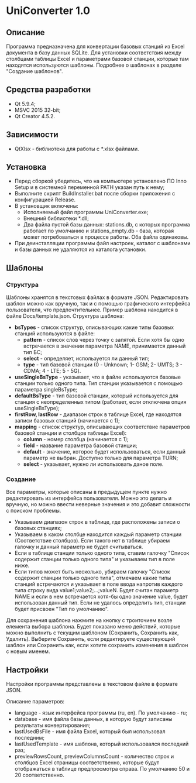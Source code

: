 # UniConverter 1.0 #

## Описание ##

Программа предназначена для конвертации базовых станций из Excel документа в базу данных SQLite. Для установки соответствия между столбцами таблицы Excel и параметрами базовой станции, которые там находятся используются шаблоны.  Подробнее о шаблонах в разделе "Создание шаблонов".

## Средства разработки ##

* Qt 5.9.4;
* MSVC 2015 32-bit;
* Qt Creator 4.5.2.

## Зависимости ##

* QtXlsx - библиотека для работы с *.xlsx файлами.

## Установка ##

* Перед сборкой убедитесь, что на компьютере установлено ПО Inno Setup и в системной переменной PATH указан путь к нему;
* Выполните скрипт BuildInstaller.bat после сборки приложения с конфигурацией Release.
* В установщик включены:
	* Исполняемый файл программы UniConverter.exe;
	* Внешний библиотеки *.dll;
	* Два файла пустой базы данных: stations.db, с которых программа работает по умолчанию и stations_empty.db - база, которая может потребоваться в процессе работы. Оба файла одинаковы. 
* При деинсталляции программы файл настроек, каталог с шаблонами и базы данных не удаляются из каталога установки.

## Шаблоны ##

### Структура ###
Шаблоны хранятся в текстовых файлах в формате JSON. Редактировать шаблон можно как вручную, так и с помощью графического интерфейса пользователя, что предпочтительнее. Пример шаблона находится в файле Docs/template.json.
Структура шаблона:

*  **bsTypes** - список структур, описывающих какие типы базовых станций используются в файле:
	* **pattern** - список слов через точку с запятой. Если хотя бы одно встречается в значении параметра NAME, принимается данный тип БС;
	* **select** - определяет, используется ли данный тип;
	* **type** - тип базовой станции (0 - Unknown; 1- GSM; 2- UMTS; 3 - CDMA; 4 - LTE; 5 - 5G).
* **useSingleBsType** - указывает, что в файле используются базовые станции только одного типа. Тип станции указывается с помощью параметра singleBsType;
* **defaultBsType** - тип базовой станции, который используется  для станция с неопределенных типом (работает, если отключена опция useSingleBsType);
* **firstRow, lastRow** - диапазон строк в таблице Excel, где находятся записи базовых станций (начинается с 1);
* **mapping** - список структур, описывающих соответствие параметров базовой станции и столбцов таблицы Excel):
	* **column** - номер столбца (начинается с 1);
	* **field** - название параметра базовой станции;
	* **default** - значение, которое будет использоваться, если данный параметр не выбран. Доступно только для параметра TURN;
	* **select** - указывает, нужно ли использовать даное поле.

### Создание ###

Все параметры, которые описаны в предыдущем пункте нужно редактировать из интерфейса пользователя. Можно это делать и вручную, но можно ввести неверные значения и это добавит сложности с поиском проблемы.

- Указываем диапазон строк в таблице, где расположены записи о базовых станциях;
- Указываем в каком столбце находится каждый параметр станции (Соответствие столбцов). Если такого нет в таблице убираем галочку и данный параметр не будет считываться.
- Если в таблице станции только одного типа, ставим галочку "Список содержит станции только одного типа" и указываем тип в поле ниже.
- Если типов может быть несколько,  убираем галочку "Список содержит станции только одного типа", отмечаем какие типы станций встречаются и указывает в поле ввода напротив каждого типа строку вида value1;value2;...;valueN. Будет считан параметр NAME и если в нем встречается хотя-бы одно значение value, будет использован данный тип. Если не удалось определить тип, станции будет присвоен "Тип по умолчанию".

Для сохранения шаблона нажмите на кнопку с троиточием возле елемента выбора шаблона. Будет показано меню действий, которые можно выполнить с текущим шаблоном (Сохранить, Сохранить как, Удалить). Выберите Сохранить, если редактируете существующий шаблон или Сохранить как, если хотите сохранить изменения в  шаблон с новым именем.

## Настройки ##
Настройки программы представлены в текстовом файле в формате JSON.

Описание параметров:

* language - язык интерфейса программы (ru, en). По умолчанию - ru;
* database - имя файла базы данных, в которую будут записаны результаты конвертирования;
* lastUsedBsFile - имя файла Excel, который был использовал последним;
* lastUsedTemplate - имя шаблона, который использовался последний раз;
* previewRowsCount, previewColumnsCount - количество строк и столбцов Excel страницы соответственно, которые будут отображаться в таблице предпросмотра справа. По умолчанию 50 и 20 соответственно.
